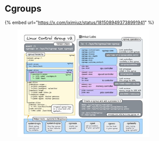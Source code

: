 # Cgroups

{% embed url="https://x.com/iximiuz/status/1815089493738991941" %}

<div data-full-width="true"><figure><img src="../.gitbook/assets/image (1) (1) (1) (1).png" alt=""><figcaption></figcaption></figure></div>
